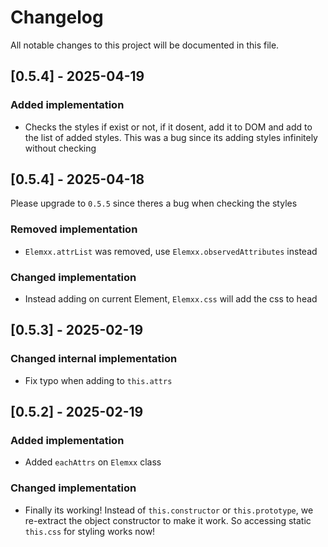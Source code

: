 
# Changelog

All notable changes to this project will be documented in this file.

## [0.5.4] - 2025-04-19

### Added implementation
- Checks the styles if exist or not, if it dosent, add it to DOM and add to the list of added styles. This was a bug since its adding styles infinitely without checking

## [0.5.4] - 2025-04-18

Please upgrade to `0.5.5` since theres a bug when checking the styles

### Removed implementation
- `Elemxx.attrList` was removed, use `Elemxx.observedAttributes` instead

### Changed implementation
-  Instead adding on current Element, `Elemxx.css` will add the css to head

## [0.5.3] - 2025-02-19

### Changed internal implementation
- Fix typo when adding to `this.attrs`

## [0.5.2] - 2025-02-19

### Added implementation
- Added `eachAttrs` on `Elemxx` class

### Changed implementation
- Finally its working! Instead of `this.constructor` or `this.prototype`, we re-extract the object constructor to make it work. So accessing static `this.css` for styling works now!
